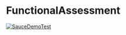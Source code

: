 # FunctionalAssessment

[![SauceDemoTest](https://github.com/lucasrosa14/FunctionalAssessment/actions/workflows/sauceDemo.yml/badge.svg)](https://github.com/lucasrosa14/FunctionalAssessment/actions/workflows/sauceDemo.yml)
